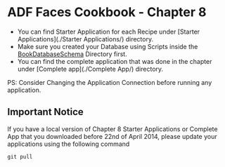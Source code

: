 # ADF Faces Cookbook - Chapter 8

-	You can find Starter Application for each Recipe under [Starter Applications](./Starter Applications/) directory.
-	Make sure you created your Database using Scripts inside the [BookDatabaseSchema](../BookDatabaseSchema/) Directory first.
-	You can find the complete application that was done in the chapter under [Complete app](./Complete App/) directory.

PS: Consider Changing the Application Connection before running any application.

## Important Notice

If you have a local version of Chapter 8 Starter Applications or Complete App that you downloaded before 22nd of April 2014, please update your applications using the following command
```shell 
git pull 
```
